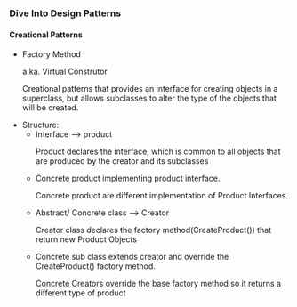 ### Dive Into Design Patterns
#### Creational Patterns
- Factory Method
   <p>a.ka. Virtual Construtor</p>
   <p>
   Creational patterns that provides an interface for creating objects in a
   superclass, but allows subclasses to alter the type of the objects that will be created.   </p>
 - Structure:
   - Interface --> product
     <p>Product declares the interface, which is common to all objects that are produced
     by the creator and its subclasses</p>
   - Concrete product implementing product interface. 
     <p> Concrete product are different implementation of Product Interfaces.</p>
   - Abstract/ Concrete class --> Creator
      <p>Creator class declares the factory method(CreateProduct()) that return new Product Objects </p>
   - Concrete sub class extends creator and override the CreateProduct() factory method.
      <p> Concrete Creators override the base factory method so it returns a different type of product</p>
